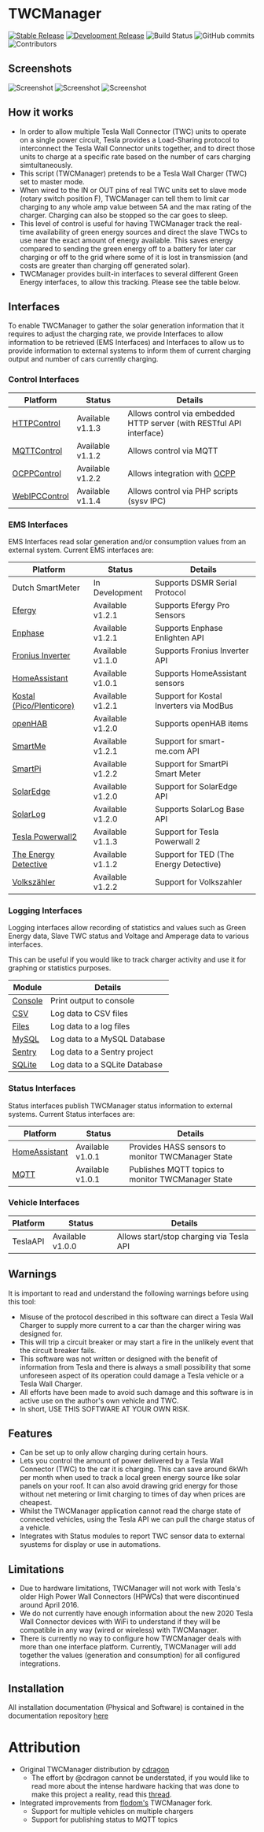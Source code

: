 # TWCManager

[![Stable Release](https://img.shields.io/badge/Stable_Release-1.2.1-blue)](https://github.com/ngardiner/TWCManager/releases/tag/1.2.1)
[![Development Release](https://img.shields.io/badge/Devel_Release-1.2.2-green.svg)](https://github.com/ngardiner/TWCManager/tree/main)
![Build Status](https://github.com/ngardiner/TWCManager/actions/workflows/action.yml/badge.svg)
![GitHub commits](https://img.shields.io/github/commit-activity/m/ngardiner/TWCManager)
![Contributors](https://img.shields.io/github/contributors/ngardiner/TWCManager)

## Screenshots
![Screenshot](docs/screenshot.png)
![Screenshot](docs/screenshot3.png)
![Screenshot](docs/screenshot4.png)

## How it works

* In order to allow multiple Tesla Wall Connector (TWC) units to operate on a single power circuit, Tesla provides a Load-Sharing protocol to interconnect the Tesla Wall Connector units together, and to direct those units to charge at a specific rate based on the number of cars charging simtultaneously.
* This script (TWCManager) pretends to be a Tesla Wall Charger (TWC) set to master mode.
* When wired to the IN or OUT pins of real TWC units set to slave mode (rotary switch position F), TWCManager can tell them to limit car charging to any whole amp value between 5A and the max rating of the charger. Charging can also be stopped so the car goes to sleep.
* This level of control is useful for having TWCManager track the real-time availability of green energy sources and direct the slave TWCs to use near the exact amount of energy available. This saves energy compared to sending the green energy off to a battery for later car charging or off to the grid where some of it is lost in transmission (and costs are greater than charging off generated solar).
* TWCManager provides built-in interfaces to several different Green Energy interfaces, to allow this tracking. Please see the table below.

## Interfaces

To enable TWCManager to gather the solar generation information that it requires to adjust the charging rate, we provide Interfaces to allow information to be retrieved (EMS Interfaces) and Interfaces to allow us to provide information to external systems to inform them of current charging output and number of cars currently charging.

### Control Interfaces

| Platform         | Status           | Details                 |
| ---------------- | ---------------- | ----------------------- |
| [HTTPControl](docs/modules/Control_HTTP.md) | Available v1.1.3 | Allows control via embedded HTTP server (with RESTful API interface) |
| [MQTTControl](docs/modules/Control_MQTT.md) | Available v1.1.2 | Allows control via MQTT |
| [OCPPControl](docs/modules/Control_OCPP.md) | Available v1.2.2 | Allows integration with [OCPP](https://pypi.org/project/ocpp/) |
| [WebIPCControl](docs/modules/Control_WebIPC.md) | Available v1.1.4 | Allows control via PHP scripts (sysv IPC) |

### EMS Interfaces

EMS Interfaces read solar generation and/or consumption values from an external system. Current EMS interfaces are:

| Platform         | Status        | Details                 |
| ---------------- | ------------- | ----------------------- |
| Dutch SmartMeter | In Development | Supports DSMR Serial Protocol |
| [Efergy](docs/modules/EMS_Efergy.md)       | Available v1.2.1 | Supports Efergy Pro Sensors |
| [Enphase](docs/modules/EMS_Enphase.md)     | Available v1.2.1 | Supports Enphase Enlighten API |
| [Fronius Inverter](docs/modules/EMS_Fronius.md) | Available v1.1.0 | Supports Fronius Inverter API |
| [HomeAssistant](docs/modules/EMS_HASS.md)  | Available v1.0.1 | Supports HomeAssistant sensors |
| [Kostal (Pico/Plenticore)](docs/modules/EMS_Kostal.md) | Available v1.2.1 | Support for Kostal Inverters via ModBus |
| [openHAB](docs/modules/EMS_OpenHab.md) | Available v1.2.0 | Supports openHAB items |
| [SmartMe](docs/modules/EMS_SmartMe.md)     | Available v1.2.1 | Support for smart-me.com API |
| [SmartPi](docs/modules/EMS_SmartPi.md)     | Available v1.2.2 | Support for SmartPi Smart Meter |
| [SolarEdge](docs/modules/EMS_SolarEdge.md) | Available v1.2.0 | Support for SolarEdge API |
| [SolarLog](docs/modules/EMS_SolarLog.md)   | Available v1.2.0 | Supports SolarLog Base API |
| [Tesla Powerwall2](docs/modules/EMS_Powerwall2.md) | Available v1.1.3 | Support for Tesla Powerwall 2 |
| [The Energy Detective](docs/modules/EMS_TED.md) | Available v1.1.2 | Support for TED (The Energy Detective) |
| [Volkszähler](docs/modules/EMS_Volkszahler.md)  | Available v1.2.2 | Support for Volkszahler |

### Logging Interfaces

Logging interfaces allow recording of statistics and values such as Green Energy data, Slave TWC status and Voltage and Amperage data to various interfaces.

This can be useful if you would like to track charger activity and use it for graphing or statistics purposes.

| Module      | Details  |
| ----------- | -------- |
| [Console](docs/modules/Logging_Console.md) | Print output to console |
| [CSV](docs/modules/Logging_CSV.md)         | Log data to CSV files |
| [Files](docs/modules/Logging_Files.md)   | Log data to a log files |
| [MySQL](docs/modules/Logging_MySQL.md)     | Log data to a MySQL Database |
| [Sentry](docs/modules/Logging_Sentry.md)   | Log data to a Sentry project |
| [SQLite](docs/modules/Logging_SQLite.md)   | Log data to a SQLite Database |

### Status Interfaces

Status interfaces publish TWCManager status information to external systems. Current Status interfaces are:

| Platform         | Status           | Details                 |
| ---------------- | ---------------- | ----------------------- |
| [HomeAssistant](docs/modules/Status_HASS.md) | Available v1.0.1 | Provides HASS sensors to monitor TWCManager State |
| [MQTT](docs/modules/Status_MQTT.md) | Available v1.0.1 | Publishes MQTT topics to monitor TWCManager State |

### Vehicle Interfaces

| Platform    | Status           | Details                 |
| ----------- | ---------------- | ----------------------- |
| TeslaAPI    | Available v1.0.0 | Allows start/stop charging via Tesla API |

## Warnings

It is important to read and understand the following warnings before using this tool:

* Misuse of the protocol described in this software can direct a Tesla Wall Charger to supply more current to a car than the charger wiring was designed for.
* This will trip a circuit breaker or may start a fire in the unlikely event that the circuit breaker fails.
* This software was not written or designed with the benefit of information from Tesla and there is always a small possibility that some unforeseen aspect of its operation could damage a Tesla vehicle or a Tesla Wall Charger.
* All efforts have been made to avoid such damage and this software is in active use on the author's own vehicle and TWC.
* In short, USE THIS SOFTWARE AT YOUR OWN RISK.

## Features
* Can be set up to only allow charging during certain hours.
* Lets you control the amount of power delivered by a Tesla Wall Connector (TWC) to the car it is charging.
This can save around 6kWh per month when used to track a local green energy source like solar panels on your roof.  It can also avoid drawing grid energy for those without net metering or limit charging to times of day when prices are cheapest.
* Whilst the TWCManager application cannot read the charge state of connected vehicles, using the Tesla API we can pull the charge status of a vehicle.
* Integrates with Status modules to report TWC sensor data to external syustems for display or use in automations.

## Limitations
* Due to hardware limitations, TWCManager will not work with Tesla's older High Power Wall Connectors (HPWCs) that were discontinued around April 2016.
* We do not currently have enough information about the new 2020 Tesla Wall Connector devices with WiFi to understand if they will be compatible in any way (wired or wireless) with TWCManager.
* There is currently no way to configure how TWCManager deals with more than one interface platform. Currently, TWCManager will add together the values (generation and consumption) for all configured integrations.

## Installation

All installation documentation (Physical and Software) is contained in the documentation repository [here](docs/README.md)

# Attribution
* Original TWCManager distribution by [cdragon](https://github.com/cdragon/TWCManager)
   * The effort by @cdragon cannot be understated, if you would like to read more about the intense hardware hacking that was done to make this project a reality, read this [thread](https://teslamotorsclub.com/tmc/threads/new-wall-connector-load-sharing-protocol.72830).
* Integrated improvements from [flodom's](https://github.com/flodorn/TWCManager) TWCManager fork. 
    * Support for multiple vehicles on multiple chargers
    * Support for publishing status to MQTT topics

